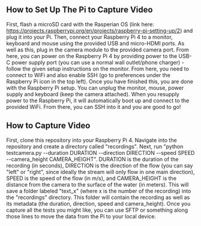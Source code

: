 ## How to Set Up The Pi to Capture Video
First, flash a microSD card with the Rasperian OS (link here: https://projects.raspberrypi.org/en/projects/raspberry-pi-setting-up/2) and plug it into your Pi. Then, connect your Raspberry Pi 4 to a monitor, keyboard and mouse using the provided USB and micro-HDMI ports. As well as this,
plug in the camera module to the provided camera port. From here, you can power on the Raspberry Pi 4 by providing power to the USB-C power supply port (you can use a normal wall outlet/phone charger) - follow the given setup instructions on the monitor. From here,
you need to connect to WiFi and also enable SSH (go to preferences under the Raspberry Pi icon in the top left). Once you have finished this, you are done with the Raspberry Pi setup. You can unplug the monitor, mouse, power supply and keyboard (keep the camera attached). 
When you resupply power to the Raspberry Pi, it will automatically boot up and connect to the provided WiFi. From there, you can SSH into it and you are good to go!

## How to Capture Video
First, clone this repository into your Raspberry Pi 4. Navigate into the repository and create a directory called "recordings". Next, run "python testcamera.py --duration DURATION --direction DIRECTION --speed SPEED --camera_height CAMERA_HEIGHT". DURATION is the duration of the recording (in seconds), DIRECTION is the direction of the flow (you can say "left" or "right", since ideally the stream will only flow in one main direction), SPEED is the speed of the flow (in m/s), and CAMERA_HEIGHT is the distance from the camera to the surface of the water (in meters). This will save a folder labeled "text_x" (where x is the number of the recording) into the "recordings" directory. This folder will contain the recording as well as its metadata (the duration, direction, speed and camera_height). Once you capture all the tests you might like, you can use SFTP or something along those lines to move the data from the Pi to your local device.

